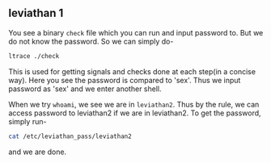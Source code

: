 ## leviathan 1
You see a binary `check` file which you can run and input password to. But we do not know the password. So we can simply do-
```bash
ltrace ./check
```
This is used for getting signals and checks done at each step(in a concise way).
Here you see the password is compared to 'sex'. Thus we input password as 'sex' and we enter another shell.
<br>

When we try `whoami`, we see we are in `leviathan2`. Thus by the rule, we can access password to leviathan2 if we are in leviathan2. To get the password, simply run-
```bash
cat /etc/leviathan_pass/leviathan2
```
and we are done.